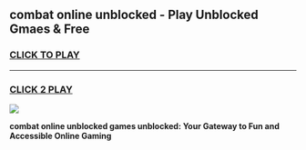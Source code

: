 
## combat online unblocked - Play Unblocked Gmaes & Free
<h3>
<a href="https://news.freeplayer.one?title=combat_online_unblocked&ref=23F">CLICK TO PLAY</a></h3>
<hr>

<h3>
<a href="https://news.freeplayer.one?title=combat_online_unblocked&ref=23F">CLICK 2 PLAY</a>
  
</h3>

<a href="https://news.freeplayer.one?title=combat_online_unblocked&ref=23F/"><img src="https://clearcache.store/games.png"></a>


**combat online unblocked games unblocked: Your Gateway to Fun and Accessible Online Gaming**
